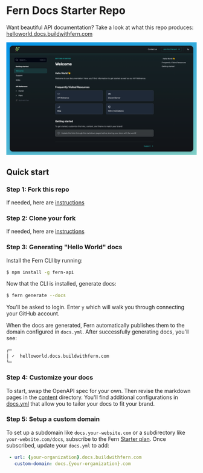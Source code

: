 # Fern Docs Starter Repo

Want beautiful API documentation? Take a look at what this repo produces: [helloworld.docs.buildwithfern.com](helloworld.docs.buildwithfern.com)

![Hello World Docs](fern/docs/assets/helloworld.png)

## Quick start 

### Step 1: Fork this repo 

If needed, here are [instructions](https://docs.github.com/en/get-started/quickstart/fork-a-repo#forking-a-repository)

### Step 2: Clone your fork 

If needed, here are [instructions](https://docs.github.com/en/get-started/quickstart/fork-a-repo#cloning-your-forked-repository)

### Step 3: Generating "Hello World" docs

Install the Fern CLI by running:

```bash
$ npm install -g fern-api
```

Now that the CLI is installed, generate docs:

```bash
$ fern generate --docs
```

You'll be asked to login. Enter `y` which will walk you through connecting your GitHub account.


When the docs are generated, Fern automatically publishes them to the domain configured in `docs.yml`. After successfully generating docs, you'll see:

```text
┌─
│ ✓  helloworld.docs.buildwithfern.com
└─
```

### Step 4: Customize your docs 

To start, swap the OpenAPI spec for your own. Then revise the markdown pages in the [content](fern/docs/content/) directory. You'll find additional configurations in [docs.yml](fern/docs.yml) that allow you to tailor your docs to fit your brand.

### Step 5: Setup a custom domain 

To set up a subdomain like `docs.your-website.com` or a subdirectory like `your-website.com/docs`, subscribe to the Fern [Starter plan](https://buildwithfern.com/pricing). Once subscribed, update your `docs.yml` to add:

``` yaml
 - url: {your-organization}.docs.buildwithfern.com
   custom-domain: docs.{your-organization}.com
```